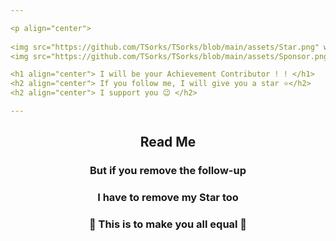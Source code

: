 ```yaml
---

<p align="center">
  
<img src="https://github.com/TSorks/TSorks/blob/main/assets/Star.png" width=200 height=200>
<img src="https://github.com/TSorks/TSorks/blob/main/assets/Sponsor.png" width=200 height=200>

<h1 align="center"> I will be your Achievement Contributor ! ! </h1>
<h2 align="center"> If you follow me, I will give you a star ⭐</h2>
<h2 align="center"> I support you 😉 </h2>

---
```


<h2 align="center">Read Me</h2>

<h3 align="center">But if you remove the follow-up</h3>
<h3 align="center">I have to remove my Star too</h3>
<h3 align="center">🥺 This is to make you all equal 🙏</h3>

</p>

<!--
| Logo | Enabled | Earned by |
---|---|---
| <img src="https://github.com/TSorks/TSorks/blob/main/Resource/Star.png" alt="Star" width=50 height=50> | ✔ | Follow me |
| <img src="https://github.com/TSorks/TSorks/blob/main/Resource/Sponsor.png" alt="Sponsor" width=50 height=50> | ❌ | None |
-->
